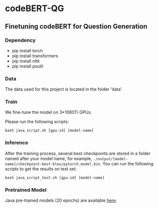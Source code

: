 # codeBERT-QG

## Finetuning codeBERT for Question Generation

### Dependency

- pip install torch
- pip install transformers
- pip install nltk 
- pip install psutil

### Data

The data used for this project is located in the folder 'data'.

### Train 

We fine-tune the model on 3*1080Ti GPUs.

Please run the following scripts:

`bash java_script.sh [gpu-id] [model-name]`


### Inference

After the training process, several best checkpoints are stored in a folder named after your model name, for example, `./output/[model-name]/checkpoint-best-bleu/pytorch_model.bin`. You can run the following scripts to get the results on test set:

`bash java_script_test.sh [gpu-id] [model-name]`


### Pretrained Model

Java pre-trained models (20 epochs) are available [here](https://drive.google.com/drive/folders/1AnTlylVmsb9MLZWz9zxNetwASwd543o7?usp=sharing).
